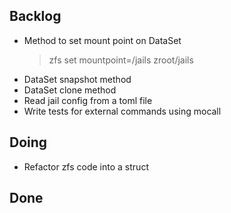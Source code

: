 ## Backlog

- Method to set mount point on DataSet
    > zfs set mountpoint=/jails zroot/jails
- DataSet snapshot method
- DataSet clone method
- Read jail config from a toml file
- Write tests for external commands using mocall

## Doing

- Refactor zfs code into a struct

## Done

